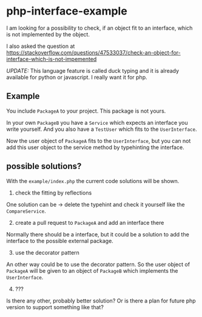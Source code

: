 # php-interface-example

I am looking for a possibility to check, if an object fit to an interface, which is not implemented by the object.

I also asked the question at https://stackoverflow.com/questions/47533037/check-an-object-for-interface-which-is-not-impemented

*UPDATE:* This language feature is called duck typing and it is already available for python or javascript. I really want it for php.
 
## Example

You include `PackageA` to your project. This package is not yours.

In your own `PackageB` you have a `Service` which expects an interface you write yourself. And you also have a `TestUser` which fits to the `UserInterface`.

Now the user object of `PackageA` fits to the `UserInterface`, but you can not add this user object to the service method by typehinting the interface.

## possible solutions?

With the `example/index.php` the current code solutions will be shown.

1. check the fitting by reflections

  One solution can be -> delete the typehint and check it yourself like the `CompareService`.

2. create a pull request to `PackageA` and add an interface there

  Normally there should be a interface, but it could be a solution to add the interface to the possible external package.

3. use the decorator pattern

  An other way could be to use the decorator pattern. So the user object of `PackageA` will be given to an object of  `PackageB` which implements the `UserInterface`.

4. ???

  Is there any other, probably better solution? Or is there a plan for future php version to support something like that?
